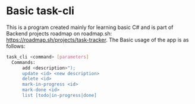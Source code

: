 # Basic task-cli
This is a program created mainly for learning basic C# and is part of Backend projects roadmap on roadmap.sh: https://roadmap.sh/projects/task-tracker.
The Basic usage of the app is as follows:
```bash
task_cli <command> [parameters]
  Commands:
      add <description>");
      update <id> <new description>
      delete <id>
      mark-in-progress <id>
      mark-done <id>
      list [todo|in-progress|done]
```
